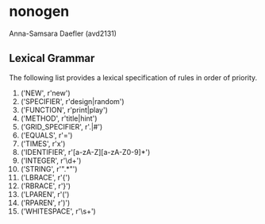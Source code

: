 # nonogen
Anna-Samsara Daefler (avd2131)

## Lexical Grammar
The following list provides a lexical specification of rules in order of priority.

1) ('NEW', r'new')
2) ('SPECIFIER', r'design|random')
3) ('FUNCTION', r'print|play')
4) ('METHOD', r'title|hint')
5) ('GRID_SPECIFIER', r'\.|#')
6) ('EQUALS', r'=')
7) ('TIMES', r'x')
8) ('IDENTIFIER', r'[a-zA-Z][a-zA-Z0-9]*')
9) ('INTEGER', r'\d+')
10) ('STRING', r'".*"')
11) ('LBRACE', r'{')
12) ('RBRACE', r'}') 
13) ('LPAREN', r'\(')
14) ('RPAREN', r'\)')
15) ('WHITESPACE', r'\s+')